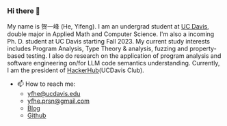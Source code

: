 ### Hi there 👋

<!--
**EYH0602/EYH0602** is a ✨ _special_ ✨ repository because its `README.md` (this file) appears on your GitHub profile.
-->

My name is 贺一峰 (He, Yifeng).
I am an undergrad student at [UC Davis](https://www.ucdavis.edu),
double major in Applied Math and Computer Science.
I'm also a incoming Ph. D. student at UC Davis starting Fall 2023.
My current study interests includes Program Analysis, Type Theory & analysis,
fuzzing and property-based testing.
I also do research on the application of program analysis and software engineering on/for LLM code semantics understanding.
Currently, I am the president of [HackerHub](https://hackerhub-ucdavis.github.io/)(UCDavis Club).

- 📫 How to reach me:
  - yfhe@ucdavis.edu
  - yfhe.prsn@gmail.com
  - [Blog](https://eyh0602.github.io)
  - [Github](https://github.com/EYH0602)

<!-- ![Wakatime stats](https://wakatime.com/share/@eeeh/203776e4-e18e-49b7-ac88-cc7a1c3eed3f.svg) -->

<!-- ![Wakatime editor status](https://wakatime.com/share/@eeeh/050d5950-4067-44da-b21b-4a056884c3dd.svg) -->

<!-- ![README Stats](https://github-readme-stats.vercel.app/api?username=EYH0602&show_icons=true) -->

<!-- ![ViewCount](https://komarev.com/ghpvc/?username=EYH0602) -->
